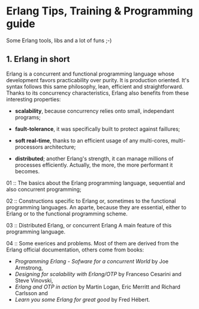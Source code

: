 # Erlang Tips, Training & Programming guide


Some Erlang tools, libs and a lot of funs ;-)


## 1. Erlang in short

Erlang is a  concurrent and functional programming language whose development favors practicability over purity. It is production oriented. It's syntax follows this same philosophy, lean, efficient and straightforward. Thanks to its concurrency characteristics, Erlang also benefits from these interesting properties:

  - **scalability**, because concurrency relies onto small, independant programs;

  - **fault-tolerance**, it was specifically built to protect against faillures;

  - **soft real-time**, thanks to an efficient usage of any multi-cores, multi-processors architecture;

  - **distributed**; another Erlang's strength, it can manage millions of processes efficiently. Actually, the more, the more performant it becomes.


01 :: The basics about the Erlang programming language, sequential and also concurrent programming;

02 :: Constructions specific to Erlang or, sometimes to the functional programming languages. An aparte, because they are essential, either to Erlang or to the functional programming scheme.

03 :: Distributed Erlang, or concurrent Erlang
A main feature of this programming language.

04 :: Some exerices and problems. Most of them are derived from the Erlang official documentation, others come from books:
- *Programming Erlang - Sofware for a concurrent World* by Joe Armstrong,
- *Designing for scalability with Erlang/OTP* by Franceso Cesarini and Steve Vinovski,
- *Erlang and OTP in action* by Martin Logan, Eric Merritt and Richard Carlsson and
- *Learn you some Erlang for great good* by Fred Hébert.
